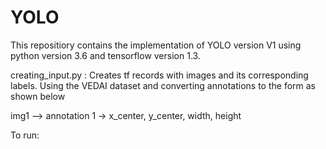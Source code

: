 # YOLO

This repositiory contains the implementation of YOLO version V1 using python version 3.6 and tensorflow version 1.3. 

creating_input.py : Creates tf records with images and its corresponding labels. Using the VEDAI dataset and converting 
annotations to the form as shown below

img1 --> annotation 1 -> x_center, y_center, width, height 

To run: 
